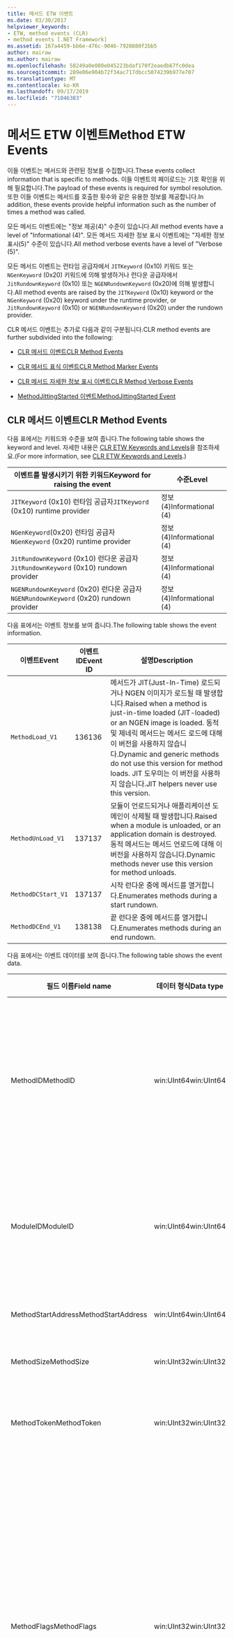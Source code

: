 ```yaml
---
title: 메서드 ETW 이벤트
ms.date: 03/30/2017
helpviewer_keywords:
- ETW, method events (CLR)
- method events [.NET Framework]
ms.assetid: 167a4459-bb6e-476c-9046-7920880f2bb5
author: mairaw
ms.author: mairaw
ms.openlocfilehash: 58249a0e080e045223bdaf170f2eaedb67fc0dea
ms.sourcegitcommit: 289e06e904b72f34ac717dbcc5074239b977e707
ms.translationtype: MT
ms.contentlocale: ko-KR
ms.lasthandoff: 09/17/2019
ms.locfileid: "71046383"
---
```

# <a name="method-etw-events"></a><span data-ttu-id="60c11-102">메서드 ETW 이벤트</span><span class="sxs-lookup"><span data-stu-id="60c11-102">Method ETW Events</span></span>

<a name="top"></a> <span data-ttu-id="60c11-103">이들 이벤트는 메서드와 관련된 정보를 수집합니다.</span><span class="sxs-lookup"><span data-stu-id="60c11-103">These events collect information that is specific to methods.</span></span> <span data-ttu-id="60c11-104">이들 이벤트의 페이로드는 기호 확인을 위해 필요합니다.</span><span class="sxs-lookup"><span data-stu-id="60c11-104">The payload of these events is required for symbol resolution.</span></span> <span data-ttu-id="60c11-105">또한 이들 이벤트는 메서드를 호출한 횟수와 같은 유용한 정보를 제공합니다.</span><span class="sxs-lookup"><span data-stu-id="60c11-105">In addition, these events provide helpful information such as the number of times a method was called.</span></span>

<span data-ttu-id="60c11-106">모든 메서드 이벤트에는 "정보 제공(4)" 수준이 있습니다.</span><span class="sxs-lookup"><span data-stu-id="60c11-106">All method events have a level of "Informational (4)".</span></span> <span data-ttu-id="60c11-107">모든 메서드 자세한 정보 표시 이벤트에는 "자세한 정보 표시(5)" 수준이 있습니다.</span><span class="sxs-lookup"><span data-stu-id="60c11-107">All method verbose events have a level of "Verbose (5)".</span></span>

<span data-ttu-id="60c11-108">모든 메서드 이벤트는 런타임 공급자에서 `JITKeyword` (0x10) 키워드 또는 `NGenKeyword` (0x20) 키워드에 의해 발생하거나 런다운 공급자에서 `JitRundownKeyword` (0x10) 또는 `NGENRundownKeyword` (0x20)에 의해 발생합니다.</span><span class="sxs-lookup"><span data-stu-id="60c11-108">All method events are raised by the `JITKeyword` (0x10) keyword or the `NGenKeyword` (0x20) keyword under the runtime provider, or `JitRundownKeyword` (0x10) or `NGENRundownKeyword` (0x20) under the rundown provider.</span></span>

<span data-ttu-id="60c11-109">CLR 메서드 이벤트는 추가로 다음과 같이 구분됩니다.</span><span class="sxs-lookup"><span data-stu-id="60c11-109">CLR method events are further subdivided into the following:</span></span>

- [<span data-ttu-id="60c11-110">CLR 메서드 이벤트</span><span class="sxs-lookup"><span data-stu-id="60c11-110">CLR Method Events</span></span>](#clr_method_events)

- [<span data-ttu-id="60c11-111">CLR 메서드 표식 이벤트</span><span class="sxs-lookup"><span data-stu-id="60c11-111">CLR Method Marker Events</span></span>](#clr_method_marker_events)

- [<span data-ttu-id="60c11-112">CLR 메서드 자세한 정보 표시 이벤트</span><span class="sxs-lookup"><span data-stu-id="60c11-112">CLR Method Verbose Events</span></span>](#clr_method_verbose_events)

- [<span data-ttu-id="60c11-113">MethodJittingStarted 이벤트</span><span class="sxs-lookup"><span data-stu-id="60c11-113">MethodJittingStarted Event</span></span>](#methodjittingstarted_event)

<a name="clr_method_events"></a>

## <a name="clr-method-events"></a><span data-ttu-id="60c11-114">CLR 메서드 이벤트</span><span class="sxs-lookup"><span data-stu-id="60c11-114">CLR Method Events</span></span>

<span data-ttu-id="60c11-115">다음 표에서는 키워드와 수준을 보여 줍니다.</span><span class="sxs-lookup"><span data-stu-id="60c11-115">The following table shows the keyword and level.</span></span> <span data-ttu-id="60c11-116">자세한 내용은 [CLR ETW Keywords and Levels](clr-etw-keywords-and-levels.md)을 참조하세요.</span><span class="sxs-lookup"><span data-stu-id="60c11-116">(For more information, see [CLR ETW Keywords and Levels](clr-etw-keywords-and-levels.md).)</span></span>

|<span data-ttu-id="60c11-117">이벤트를 발생시키기 위한 키워드</span><span class="sxs-lookup"><span data-stu-id="60c11-117">Keyword for raising the event</span></span>|<span data-ttu-id="60c11-118">수준</span><span class="sxs-lookup"><span data-stu-id="60c11-118">Level</span></span>|
|-----------------------------------|-----------|
|<span data-ttu-id="60c11-119">`JITKeyword` (0x10) 런타임 공급자</span><span class="sxs-lookup"><span data-stu-id="60c11-119">`JITKeyword` (0x10) runtime provider</span></span>|<span data-ttu-id="60c11-120">정보(4)</span><span class="sxs-lookup"><span data-stu-id="60c11-120">Informational (4)</span></span>|
|<span data-ttu-id="60c11-121">`NGenKeyword`(0x20) 런타임 공급자</span><span class="sxs-lookup"><span data-stu-id="60c11-121">`NGenKeyword` (0x20) runtime provider</span></span>|<span data-ttu-id="60c11-122">정보(4)</span><span class="sxs-lookup"><span data-stu-id="60c11-122">Informational (4)</span></span>|
|<span data-ttu-id="60c11-123">`JitRundownKeyword` (0x10) 런다운 공급자</span><span class="sxs-lookup"><span data-stu-id="60c11-123">`JitRundownKeyword` (0x10) rundown provider</span></span>|<span data-ttu-id="60c11-124">정보(4)</span><span class="sxs-lookup"><span data-stu-id="60c11-124">Informational (4)</span></span>|
|<span data-ttu-id="60c11-125">`NGENRundownKeyword` (0x20) 런다운 공급자</span><span class="sxs-lookup"><span data-stu-id="60c11-125">`NGENRundownKeyword` (0x20) rundown provider</span></span>|<span data-ttu-id="60c11-126">정보(4)</span><span class="sxs-lookup"><span data-stu-id="60c11-126">Informational (4)</span></span>|

<span data-ttu-id="60c11-127">다음 표에서는 이벤트 정보를 보여 줍니다.</span><span class="sxs-lookup"><span data-stu-id="60c11-127">The following table shows the event information.</span></span>

|<span data-ttu-id="60c11-128">이벤트</span><span class="sxs-lookup"><span data-stu-id="60c11-128">Event</span></span>|<span data-ttu-id="60c11-129">이벤트 ID</span><span class="sxs-lookup"><span data-stu-id="60c11-129">Event ID</span></span>|<span data-ttu-id="60c11-130">설명</span><span class="sxs-lookup"><span data-stu-id="60c11-130">Description</span></span>|
|-----------|--------------|-----------------|
|`MethodLoad_V1`|<span data-ttu-id="60c11-131">136</span><span class="sxs-lookup"><span data-stu-id="60c11-131">136</span></span>|<span data-ttu-id="60c11-132">메서드가 JIT(Just-In-Time) 로드되거나 NGEN 이미지가 로드될 때 발생합니다.</span><span class="sxs-lookup"><span data-stu-id="60c11-132">Raised when a method is just-in-time loaded (JIT-loaded) or an NGEN image is loaded.</span></span> <span data-ttu-id="60c11-133">동적 및 제네릭 메서드는 메서드 로드에 대해 이 버전을 사용하지 않습니다.</span><span class="sxs-lookup"><span data-stu-id="60c11-133">Dynamic and generic methods do not use this version for method loads.</span></span> <span data-ttu-id="60c11-134">JIT 도우미는 이 버전을 사용하지 않습니다.</span><span class="sxs-lookup"><span data-stu-id="60c11-134">JIT helpers never use this version.</span></span>|
|`MethodUnLoad_V1`|<span data-ttu-id="60c11-135">137</span><span class="sxs-lookup"><span data-stu-id="60c11-135">137</span></span>|<span data-ttu-id="60c11-136">모듈이 언로드되거나 애플리케이션 도메인이 삭제될 때 발생합니다.</span><span class="sxs-lookup"><span data-stu-id="60c11-136">Raised when a module is unloaded, or an application domain is destroyed.</span></span> <span data-ttu-id="60c11-137">동적 메서드는 메서드 언로드에 대해 이 버전을 사용하지 않습니다.</span><span class="sxs-lookup"><span data-stu-id="60c11-137">Dynamic methods never use this version for method unloads.</span></span>|
|`MethodDCStart_V1`|<span data-ttu-id="60c11-138">137</span><span class="sxs-lookup"><span data-stu-id="60c11-138">137</span></span>|<span data-ttu-id="60c11-139">시작 런다운 중에 메서드를 열거합니다.</span><span class="sxs-lookup"><span data-stu-id="60c11-139">Enumerates methods during a start rundown.</span></span>|
|`MethodDCEnd_V1`|<span data-ttu-id="60c11-140">138</span><span class="sxs-lookup"><span data-stu-id="60c11-140">138</span></span>|<span data-ttu-id="60c11-141">끝 런다운 중에 메서드를 열거합니다.</span><span class="sxs-lookup"><span data-stu-id="60c11-141">Enumerates methods during an end rundown.</span></span>|

<span data-ttu-id="60c11-142">다음 표에서는 이벤트 데이터를 보여 줍니다.</span><span class="sxs-lookup"><span data-stu-id="60c11-142">The following table shows the event data.</span></span>

|<span data-ttu-id="60c11-143">필드 이름</span><span class="sxs-lookup"><span data-stu-id="60c11-143">Field name</span></span>|<span data-ttu-id="60c11-144">데이터 형식</span><span class="sxs-lookup"><span data-stu-id="60c11-144">Data type</span></span>|<span data-ttu-id="60c11-145">설명</span><span class="sxs-lookup"><span data-stu-id="60c11-145">Description</span></span>|
|----------------|---------------|-----------------|
|<span data-ttu-id="60c11-146">MethodID</span><span class="sxs-lookup"><span data-stu-id="60c11-146">MethodID</span></span>|<span data-ttu-id="60c11-147">win:UInt64</span><span class="sxs-lookup"><span data-stu-id="60c11-147">win:UInt64</span></span>|<span data-ttu-id="60c11-148">메서드의 고유 식별자입니다.</span><span class="sxs-lookup"><span data-stu-id="60c11-148">Unique identifier of a method.</span></span> <span data-ttu-id="60c11-149">JIT 도우미 메서드에 대한 이 필드는 메서드의 시작 주소로 설정됩니다.</span><span class="sxs-lookup"><span data-stu-id="60c11-149">For JIT helper methods, this is set to the start address of the method.</span></span>|
|<span data-ttu-id="60c11-150">ModuleID</span><span class="sxs-lookup"><span data-stu-id="60c11-150">ModuleID</span></span>|<span data-ttu-id="60c11-151">win:UInt64</span><span class="sxs-lookup"><span data-stu-id="60c11-151">win:UInt64</span></span>|<span data-ttu-id="60c11-152">이 메서드가 속한 모듈의 식별자입니다(JIT 도우미의 경우 0).</span><span class="sxs-lookup"><span data-stu-id="60c11-152">Identifier of the module to which this method belongs (0 for JIT helpers).</span></span>|
|<span data-ttu-id="60c11-153">MethodStartAddress</span><span class="sxs-lookup"><span data-stu-id="60c11-153">MethodStartAddress</span></span>|<span data-ttu-id="60c11-154">win:UInt64</span><span class="sxs-lookup"><span data-stu-id="60c11-154">win:UInt64</span></span>|<span data-ttu-id="60c11-155">메서드의 시작 주소입니다.</span><span class="sxs-lookup"><span data-stu-id="60c11-155">Start address of the method.</span></span>|
|<span data-ttu-id="60c11-156">MethodSize</span><span class="sxs-lookup"><span data-stu-id="60c11-156">MethodSize</span></span>|<span data-ttu-id="60c11-157">win:UInt32</span><span class="sxs-lookup"><span data-stu-id="60c11-157">win:UInt32</span></span>|<span data-ttu-id="60c11-158">메서드의 크기입니다.</span><span class="sxs-lookup"><span data-stu-id="60c11-158">Size of the method.</span></span>|
|<span data-ttu-id="60c11-159">MethodToken</span><span class="sxs-lookup"><span data-stu-id="60c11-159">MethodToken</span></span>|<span data-ttu-id="60c11-160">win:UInt32</span><span class="sxs-lookup"><span data-stu-id="60c11-160">win:UInt32</span></span>|<span data-ttu-id="60c11-161">동적 메서드 및 JIT 도우미의 경우 0입니다.</span><span class="sxs-lookup"><span data-stu-id="60c11-161">0 for dynamic methods and JIT helpers.</span></span>|
|<span data-ttu-id="60c11-162">MethodFlags</span><span class="sxs-lookup"><span data-stu-id="60c11-162">MethodFlags</span></span>|<span data-ttu-id="60c11-163">win:UInt32</span><span class="sxs-lookup"><span data-stu-id="60c11-163">win:UInt32</span></span>|<span data-ttu-id="60c11-164">0x1: 동적 메서드입니다.</span><span class="sxs-lookup"><span data-stu-id="60c11-164">0x1: Dynamic method.</span></span><br /><br /> <span data-ttu-id="60c11-165">0x2: 제네릭 메서드입니다.</span><span class="sxs-lookup"><span data-stu-id="60c11-165">0x2: Generic method.</span></span><br /><br /> <span data-ttu-id="60c11-166">0x4: JIT 컴파일된 코드 메서드 (그렇지 않은 경우 NGEN 네이티브 이미지 코드).</span><span class="sxs-lookup"><span data-stu-id="60c11-166">0x4: JIT-compiled code method (otherwise NGEN native image code).</span></span><br /><br /> <span data-ttu-id="60c11-167">0x8: 도우미 메서드입니다.</span><span class="sxs-lookup"><span data-stu-id="60c11-167">0x8: Helper method.</span></span>|
|<span data-ttu-id="60c11-168">ClrInstanceID</span><span class="sxs-lookup"><span data-stu-id="60c11-168">ClrInstanceID</span></span>|<span data-ttu-id="60c11-169">win:UInt16</span><span class="sxs-lookup"><span data-stu-id="60c11-169">win:UInt16</span></span>|<span data-ttu-id="60c11-170">CLR 또는 CoreCLR 인스턴스에 대한 고유 ID입니다.</span><span class="sxs-lookup"><span data-stu-id="60c11-170">Unique ID for the instance of CLR or CoreCLR.</span></span>|

[<span data-ttu-id="60c11-171">맨 위로 이동</span><span class="sxs-lookup"><span data-stu-id="60c11-171">Back to top</span></span>](#top)

<a name="clr_method_marker_events"></a>

## <a name="clr-method-marker-events"></a><span data-ttu-id="60c11-172">CLR 메서드 표식 이벤트</span><span class="sxs-lookup"><span data-stu-id="60c11-172">CLR Method Marker Events</span></span>

<span data-ttu-id="60c11-173">이들 이벤트는 런다운 공급자에서만 발생하고</span><span class="sxs-lookup"><span data-stu-id="60c11-173">These events are raised only under the rundown provider.</span></span> <span data-ttu-id="60c11-174">시작 또는 끝 런다운 중에 메서드 열거형의 끝을 나타냅니다.</span><span class="sxs-lookup"><span data-stu-id="60c11-174">They signify the end of method enumeration during a start or end rundown.</span></span> <span data-ttu-id="60c11-175">즉, 이들 이벤트는 `NGENRundownKeyword`, `JitRundownKeyword`, `LoaderRundownKeyword`또는 `AppDomainResourceManagementRundownKeyword` 키워드가 사용될 때 발생합니다.</span><span class="sxs-lookup"><span data-stu-id="60c11-175">(That is, they are raised when the `NGENRundownKeyword`, `JitRundownKeyword`, `LoaderRundownKeyword`, or `AppDomainResourceManagementRundownKeyword` keyword is enabled.)</span></span>

<span data-ttu-id="60c11-176">다음 표에서는 키워드와 수준을 보여 줍니다.</span><span class="sxs-lookup"><span data-stu-id="60c11-176">The following table shows the keyword and level.</span></span>

|<span data-ttu-id="60c11-177">이벤트를 발생시키기 위한 키워드</span><span class="sxs-lookup"><span data-stu-id="60c11-177">Keyword for raising the event</span></span>|<span data-ttu-id="60c11-178">수준</span><span class="sxs-lookup"><span data-stu-id="60c11-178">Level</span></span>|
|-----------------------------------|-----------|
|<span data-ttu-id="60c11-179">`AppDomainResourceManagementRundownKeyword` (0x800) 런다운 공급자</span><span class="sxs-lookup"><span data-stu-id="60c11-179">`AppDomainResourceManagementRundownKeyword` (0x800) rundown provider</span></span>|<span data-ttu-id="60c11-180">정보(4)</span><span class="sxs-lookup"><span data-stu-id="60c11-180">Informational (4)</span></span>|
|<span data-ttu-id="60c11-181">`JitRundownKeyword` (0x10) 런다운 공급자</span><span class="sxs-lookup"><span data-stu-id="60c11-181">`JitRundownKeyword` (0x10) rundown provider</span></span>|<span data-ttu-id="60c11-182">정보(4)</span><span class="sxs-lookup"><span data-stu-id="60c11-182">Informational (4)</span></span>|
|<span data-ttu-id="60c11-183">`NGENRundownKeyword` (0x20) 런다운 공급자</span><span class="sxs-lookup"><span data-stu-id="60c11-183">`NGENRundownKeyword` (0x20) rundown provider</span></span>|<span data-ttu-id="60c11-184">정보(4)</span><span class="sxs-lookup"><span data-stu-id="60c11-184">Informational (4)</span></span>|

<span data-ttu-id="60c11-185">다음 표에서는 이벤트 정보를 보여 줍니다.</span><span class="sxs-lookup"><span data-stu-id="60c11-185">The following table shows the event information.</span></span>

|<span data-ttu-id="60c11-186">이벤트</span><span class="sxs-lookup"><span data-stu-id="60c11-186">Event</span></span>|<span data-ttu-id="60c11-187">이벤트 ID</span><span class="sxs-lookup"><span data-stu-id="60c11-187">Event ID</span></span>|<span data-ttu-id="60c11-188">설명</span><span class="sxs-lookup"><span data-stu-id="60c11-188">Description</span></span>|
|-----------|--------------|----------------|
|`DCStartInit_V1`|<span data-ttu-id="60c11-189">147</span><span class="sxs-lookup"><span data-stu-id="60c11-189">147</span></span>|<span data-ttu-id="60c11-190">시작 런다운 중에 열거가 시작하기 전에 전송됩니다.</span><span class="sxs-lookup"><span data-stu-id="60c11-190">Sent before the start of the enumeration during a start rundown.</span></span>|
|`DCStartComplete_V1`|<span data-ttu-id="60c11-191">145</span><span class="sxs-lookup"><span data-stu-id="60c11-191">145</span></span>|<span data-ttu-id="60c11-192">시작 런다운 중에 열거가 끝날 때 전송됩니다.</span><span class="sxs-lookup"><span data-stu-id="60c11-192">Sent at the end of the enumeration during a start rundown.</span></span>|
|`DCEndInit_V1`|<span data-ttu-id="60c11-193">148</span><span class="sxs-lookup"><span data-stu-id="60c11-193">148</span></span>|<span data-ttu-id="60c11-194">끝 런다운 중에 열거가 시작하기 전에 전송됩니다.</span><span class="sxs-lookup"><span data-stu-id="60c11-194">Sent before the start of the enumeration during an end rundown.</span></span>|
|`DCEndComplete_V1`|<span data-ttu-id="60c11-195">146</span><span class="sxs-lookup"><span data-stu-id="60c11-195">146</span></span>|<span data-ttu-id="60c11-196">끝 런다운 중에 열거가 끝날 때 전송됩니다.</span><span class="sxs-lookup"><span data-stu-id="60c11-196">Sent at the end of the enumeration during an end rundown.</span></span>|

<span data-ttu-id="60c11-197">다음 표에서는 이벤트 데이터를 보여 줍니다.</span><span class="sxs-lookup"><span data-stu-id="60c11-197">The following table shows the event data.</span></span>

|<span data-ttu-id="60c11-198">필드 이름</span><span class="sxs-lookup"><span data-stu-id="60c11-198">Field name</span></span>|<span data-ttu-id="60c11-199">데이터 형식</span><span class="sxs-lookup"><span data-stu-id="60c11-199">Data type</span></span>|<span data-ttu-id="60c11-200">설명</span><span class="sxs-lookup"><span data-stu-id="60c11-200">Description</span></span>|
|----------------|---------------|-----------------|
|<span data-ttu-id="60c11-201">ClrInstanceID</span><span class="sxs-lookup"><span data-stu-id="60c11-201">ClrInstanceID</span></span>|<span data-ttu-id="60c11-202">win:UInt16</span><span class="sxs-lookup"><span data-stu-id="60c11-202">win:UInt16</span></span>|<span data-ttu-id="60c11-203">CLR 또는 CoreCLR 인스턴스에 대한 고유 ID입니다.</span><span class="sxs-lookup"><span data-stu-id="60c11-203">Unique ID for the instance of CLR or CoreCLR.</span></span>|

[<span data-ttu-id="60c11-204">맨 위로 이동</span><span class="sxs-lookup"><span data-stu-id="60c11-204">Back to top</span></span>](#top)

<a name="clr_method_verbose_events"></a>

## <a name="clr-method-verbose-events"></a><span data-ttu-id="60c11-205">CLR 메서드 자세한 정보 표시 이벤트</span><span class="sxs-lookup"><span data-stu-id="60c11-205">CLR Method Verbose Events</span></span>

<span data-ttu-id="60c11-206">다음 표에서는 키워드와 수준을 보여 줍니다.</span><span class="sxs-lookup"><span data-stu-id="60c11-206">The following table shows the keyword and level.</span></span>

|<span data-ttu-id="60c11-207">이벤트를 발생시키기 위한 키워드</span><span class="sxs-lookup"><span data-stu-id="60c11-207">Keyword for raising the event</span></span>|<span data-ttu-id="60c11-208">수준</span><span class="sxs-lookup"><span data-stu-id="60c11-208">Level</span></span>|
|-----------------------------------|-----------|
|<span data-ttu-id="60c11-209">`JITKeyword`(0x10) 런타임 공급자</span><span class="sxs-lookup"><span data-stu-id="60c11-209">`JITKeyword` (0x10) runtime provider</span></span>|<span data-ttu-id="60c11-210">자세한 정보 표시(5)</span><span class="sxs-lookup"><span data-stu-id="60c11-210">Verbose (5)</span></span>|
|<span data-ttu-id="60c11-211">`NGenKeyword` (0x20) 런타임 공급자</span><span class="sxs-lookup"><span data-stu-id="60c11-211">`NGenKeyword` (0x20) runtime provider</span></span>|<span data-ttu-id="60c11-212">자세한 정보 표시(5)</span><span class="sxs-lookup"><span data-stu-id="60c11-212">Verbose (5)</span></span>|
|<span data-ttu-id="60c11-213">`JitRundownKeyword`(0x10) 런다운 공급자</span><span class="sxs-lookup"><span data-stu-id="60c11-213">`JitRundownKeyword` (0x10) rundown provider</span></span>|<span data-ttu-id="60c11-214">자세한 정보 표시(5)</span><span class="sxs-lookup"><span data-stu-id="60c11-214">Verbose (5)</span></span>|
|<span data-ttu-id="60c11-215">`NGENRundownKeyword`(0x20) 런다운 공급자</span><span class="sxs-lookup"><span data-stu-id="60c11-215">`NGENRundownKeyword` (0x20) rundown provider</span></span>|<span data-ttu-id="60c11-216">자세한 정보 표시(5)</span><span class="sxs-lookup"><span data-stu-id="60c11-216">Verbose (5)</span></span>|

<span data-ttu-id="60c11-217">다음 표에서는 이벤트 정보를 보여 줍니다.</span><span class="sxs-lookup"><span data-stu-id="60c11-217">The following table shows the event information.</span></span>

|<span data-ttu-id="60c11-218">이벤트</span><span class="sxs-lookup"><span data-stu-id="60c11-218">Event</span></span>|<span data-ttu-id="60c11-219">이벤트 ID</span><span class="sxs-lookup"><span data-stu-id="60c11-219">Event ID</span></span>|<span data-ttu-id="60c11-220">설명</span><span class="sxs-lookup"><span data-stu-id="60c11-220">Description</span></span>|
|-----------|--------------|-----------------|
|`MethodLoadVerbose_V1`|<span data-ttu-id="60c11-221">143</span><span class="sxs-lookup"><span data-stu-id="60c11-221">143</span></span>|<span data-ttu-id="60c11-222">메서드가 JIT 로드되거나 NGEN 이미지가 로드될 때 발생합니다.</span><span class="sxs-lookup"><span data-stu-id="60c11-222">Raised when a method is JIT-loaded or an NGEN image is loaded.</span></span> <span data-ttu-id="60c11-223">동적 및 제네릭 메서드는 항상 메서드 로드에 대해 이 버전을 사용합니다.</span><span class="sxs-lookup"><span data-stu-id="60c11-223">Dynamic and generic methods always use this version for method loads.</span></span> <span data-ttu-id="60c11-224">JIT 도우미는 항상 이 버전을 사용합니다.</span><span class="sxs-lookup"><span data-stu-id="60c11-224">JIT helpers always use this version.</span></span>|
|`MethodUnLoadVerbose_V1`|<span data-ttu-id="60c11-225">144</span><span class="sxs-lookup"><span data-stu-id="60c11-225">144</span></span>|<span data-ttu-id="60c11-226">동적 메서드가 삭제되거나, 모듈이 언로드되거나, 애플리케이션 도메인이 삭제될 때 발생합니다.</span><span class="sxs-lookup"><span data-stu-id="60c11-226">Raised when a dynamic method is destroyed, a module is unloaded, or an application domain is destroyed.</span></span> <span data-ttu-id="60c11-227">동적 메서드는 항상 메서드 언로드에 대해 이 버전을 사용합니다.</span><span class="sxs-lookup"><span data-stu-id="60c11-227">Dynamic methods always use this version for method unloads.</span></span>|
|`MethodDCStartVerbose_V1`|<span data-ttu-id="60c11-228">141</span><span class="sxs-lookup"><span data-stu-id="60c11-228">141</span></span>|<span data-ttu-id="60c11-229">시작 런다운 중에 메서드를 열거합니다.</span><span class="sxs-lookup"><span data-stu-id="60c11-229">Enumerates methods during a start rundown.</span></span>|
|`MethodDCEndVerbose_V1`|<span data-ttu-id="60c11-230">142</span><span class="sxs-lookup"><span data-stu-id="60c11-230">142</span></span>|<span data-ttu-id="60c11-231">끝 런다운 중에 메서드를 열거합니다.</span><span class="sxs-lookup"><span data-stu-id="60c11-231">Enumerates methods during an end rundown.</span></span>|

<span data-ttu-id="60c11-232">다음 표에서는 이벤트 데이터를 보여 줍니다.</span><span class="sxs-lookup"><span data-stu-id="60c11-232">The following table shows the event data.</span></span>

|<span data-ttu-id="60c11-233">필드 이름</span><span class="sxs-lookup"><span data-stu-id="60c11-233">Field name</span></span>|<span data-ttu-id="60c11-234">데이터 형식</span><span class="sxs-lookup"><span data-stu-id="60c11-234">Data type</span></span>|<span data-ttu-id="60c11-235">설명</span><span class="sxs-lookup"><span data-stu-id="60c11-235">Description</span></span>|
|----------------|---------------|-----------------|
|<span data-ttu-id="60c11-236">MethodID</span><span class="sxs-lookup"><span data-stu-id="60c11-236">MethodID</span></span>|<span data-ttu-id="60c11-237">win:UInt64</span><span class="sxs-lookup"><span data-stu-id="60c11-237">win:UInt64</span></span>|<span data-ttu-id="60c11-238">메서드의 고유 식별자입니다.</span><span class="sxs-lookup"><span data-stu-id="60c11-238">Unique identifier of the method.</span></span> <span data-ttu-id="60c11-239">JIT 도우미 메서드의 경우 메서드의 시작 주소로 설정합니다.</span><span class="sxs-lookup"><span data-stu-id="60c11-239">For JIT helper methods, set to the start address of the method.</span></span>|
|<span data-ttu-id="60c11-240">ModuleID</span><span class="sxs-lookup"><span data-stu-id="60c11-240">ModuleID</span></span>|<span data-ttu-id="60c11-241">win:UInt64</span><span class="sxs-lookup"><span data-stu-id="60c11-241">win:UInt64</span></span>|<span data-ttu-id="60c11-242">이 메서드가 속한 모듈의 식별자입니다(JIT 도우미의 경우 0).</span><span class="sxs-lookup"><span data-stu-id="60c11-242">Identifier of the module to which this method belongs (0 for JIT helpers).</span></span>|
|<span data-ttu-id="60c11-243">MethodStartAddress</span><span class="sxs-lookup"><span data-stu-id="60c11-243">MethodStartAddress</span></span>|<span data-ttu-id="60c11-244">win:UInt64</span><span class="sxs-lookup"><span data-stu-id="60c11-244">win:UInt64</span></span>|<span data-ttu-id="60c11-245">시작 주소입니다.</span><span class="sxs-lookup"><span data-stu-id="60c11-245">Start address.</span></span>|
|<span data-ttu-id="60c11-246">MethodSize</span><span class="sxs-lookup"><span data-stu-id="60c11-246">MethodSize</span></span>|<span data-ttu-id="60c11-247">win:UInt32</span><span class="sxs-lookup"><span data-stu-id="60c11-247">win:UInt32</span></span>|<span data-ttu-id="60c11-248">메서드 길이입니다.</span><span class="sxs-lookup"><span data-stu-id="60c11-248">Method length.</span></span>|
|<span data-ttu-id="60c11-249">MethodToken</span><span class="sxs-lookup"><span data-stu-id="60c11-249">MethodToken</span></span>|<span data-ttu-id="60c11-250">win:UInt32</span><span class="sxs-lookup"><span data-stu-id="60c11-250">win:UInt32</span></span>|<span data-ttu-id="60c11-251">동적 메서드 및 JIT 도우미의 경우 0입니다.</span><span class="sxs-lookup"><span data-stu-id="60c11-251">0 for dynamic methods and JIT helpers.</span></span>|
|<span data-ttu-id="60c11-252">MethodFlags</span><span class="sxs-lookup"><span data-stu-id="60c11-252">MethodFlags</span></span>|<span data-ttu-id="60c11-253">win:UInt32</span><span class="sxs-lookup"><span data-stu-id="60c11-253">win:UInt32</span></span>|<span data-ttu-id="60c11-254">0x1: 동적 메서드입니다.</span><span class="sxs-lookup"><span data-stu-id="60c11-254">0x1: Dynamic method.</span></span><br /><br /> <span data-ttu-id="60c11-255">0x2: 제네릭 메서드입니다.</span><span class="sxs-lookup"><span data-stu-id="60c11-255">0x2: Generic method.</span></span><br /><br /> <span data-ttu-id="60c11-256">0x4: JIT 컴파일된 메서드 (그렇지 않은 경우 Ngen.exe에서 생성 됨)</span><span class="sxs-lookup"><span data-stu-id="60c11-256">0x4: JIT-compiled method (otherwise, generated by NGen.exe)</span></span><br /><br /> <span data-ttu-id="60c11-257">0x8: 도우미 메서드입니다.</span><span class="sxs-lookup"><span data-stu-id="60c11-257">0x8: Helper method.</span></span>|
|<span data-ttu-id="60c11-258">MethodNameSpace</span><span class="sxs-lookup"><span data-stu-id="60c11-258">MethodNameSpace</span></span>|<span data-ttu-id="60c11-259">win:UnicodeString</span><span class="sxs-lookup"><span data-stu-id="60c11-259">win:UnicodeString</span></span>|<span data-ttu-id="60c11-260">메서드와 연결된 전체 네임스페이스 이름입니다.</span><span class="sxs-lookup"><span data-stu-id="60c11-260">Full namespace name associated with the method.</span></span>|
|<span data-ttu-id="60c11-261">MethodName</span><span class="sxs-lookup"><span data-stu-id="60c11-261">MethodName</span></span>|<span data-ttu-id="60c11-262">win:UnicodeString</span><span class="sxs-lookup"><span data-stu-id="60c11-262">win:UnicodeString</span></span>|<span data-ttu-id="60c11-263">메서드와 연결된 전체 클래스 이름입니다.</span><span class="sxs-lookup"><span data-stu-id="60c11-263">Full class name associated with the method.</span></span>|
|<span data-ttu-id="60c11-264">MethodSignature</span><span class="sxs-lookup"><span data-stu-id="60c11-264">MethodSignature</span></span>|<span data-ttu-id="60c11-265">win:UnicodeString</span><span class="sxs-lookup"><span data-stu-id="60c11-265">win:UnicodeString</span></span>|<span data-ttu-id="60c11-266">메서드의 서명입니다(쉼표로 구분된 형식 이름 목록).</span><span class="sxs-lookup"><span data-stu-id="60c11-266">Signature of the method (comma-separated list of type names).</span></span>|
|<span data-ttu-id="60c11-267">ClrInstanceID</span><span class="sxs-lookup"><span data-stu-id="60c11-267">ClrInstanceID</span></span>|<span data-ttu-id="60c11-268">win:UInt16</span><span class="sxs-lookup"><span data-stu-id="60c11-268">win:UInt16</span></span>|<span data-ttu-id="60c11-269">CLR 또는 CoreCLR 인스턴스에 대한 고유 ID입니다.</span><span class="sxs-lookup"><span data-stu-id="60c11-269">Unique ID for the instance of CLR or CoreCLR.</span></span>|

[<span data-ttu-id="60c11-270">맨 위로 이동</span><span class="sxs-lookup"><span data-stu-id="60c11-270">Back to top</span></span>](#top)

<a name="methodjittingstarted_event"></a>

## <a name="methodjittingstarted-event"></a><span data-ttu-id="60c11-271">MethodJittingStarted 이벤트</span><span class="sxs-lookup"><span data-stu-id="60c11-271">MethodJittingStarted Event</span></span>

<span data-ttu-id="60c11-272">다음 표에서는 키워드와 수준을 보여 줍니다.</span><span class="sxs-lookup"><span data-stu-id="60c11-272">The following table shows the keyword and level.</span></span>

|<span data-ttu-id="60c11-273">이벤트를 발생시키기 위한 키워드</span><span class="sxs-lookup"><span data-stu-id="60c11-273">Keyword for raising the event</span></span>|<span data-ttu-id="60c11-274">수준</span><span class="sxs-lookup"><span data-stu-id="60c11-274">Level</span></span>|
|-----------------------------------|-----------|
|<span data-ttu-id="60c11-275">`JITKeyword`(0x10) 런타임 공급자</span><span class="sxs-lookup"><span data-stu-id="60c11-275">`JITKeyword` (0x10) runtime provider</span></span>|<span data-ttu-id="60c11-276">자세한 정보 표시(5)</span><span class="sxs-lookup"><span data-stu-id="60c11-276">Verbose (5)</span></span>|
|<span data-ttu-id="60c11-277">`NGenKeyword` (0x20) 런타임 공급자</span><span class="sxs-lookup"><span data-stu-id="60c11-277">`NGenKeyword` (0x20) runtime provider</span></span>|<span data-ttu-id="60c11-278">자세한 정보 표시(5)</span><span class="sxs-lookup"><span data-stu-id="60c11-278">Verbose (5)</span></span>|
|<span data-ttu-id="60c11-279">`JitRundownKeyword`(0x10) 런다운 공급자</span><span class="sxs-lookup"><span data-stu-id="60c11-279">`JitRundownKeyword` (0x10) rundown provider</span></span>|<span data-ttu-id="60c11-280">자세한 정보 표시(5)</span><span class="sxs-lookup"><span data-stu-id="60c11-280">Verbose (5)</span></span>|
|<span data-ttu-id="60c11-281">`NGENRundownKeyword`(0x20) 런다운 공급자</span><span class="sxs-lookup"><span data-stu-id="60c11-281">`NGENRundownKeyword` (0x20) rundown provider</span></span>|<span data-ttu-id="60c11-282">자세한 정보 표시(5)</span><span class="sxs-lookup"><span data-stu-id="60c11-282">Verbose (5)</span></span>|

<span data-ttu-id="60c11-283">다음 표에서는 이벤트 정보를 보여 줍니다.</span><span class="sxs-lookup"><span data-stu-id="60c11-283">The following table shows the event information.</span></span>

|<span data-ttu-id="60c11-284">이벤트</span><span class="sxs-lookup"><span data-stu-id="60c11-284">Event</span></span>|<span data-ttu-id="60c11-285">이벤트 ID</span><span class="sxs-lookup"><span data-stu-id="60c11-285">Event ID</span></span>|<span data-ttu-id="60c11-286">설명</span><span class="sxs-lookup"><span data-stu-id="60c11-286">Description</span></span>|
|-----------|--------------|-----------------|
|`MethodJittingStarted`|<span data-ttu-id="60c11-287">145</span><span class="sxs-lookup"><span data-stu-id="60c11-287">145</span></span>|<span data-ttu-id="60c11-288">메서드가 JIT로 컴파일되는 동안 발생합니다.</span><span class="sxs-lookup"><span data-stu-id="60c11-288">Raised when a method is being JIT-compiled.</span></span>|

<span data-ttu-id="60c11-289">다음 표에서는 이벤트 데이터를 보여 줍니다.</span><span class="sxs-lookup"><span data-stu-id="60c11-289">The following table shows the event data.</span></span>

|<span data-ttu-id="60c11-290">필드 이름</span><span class="sxs-lookup"><span data-stu-id="60c11-290">Field name</span></span>|<span data-ttu-id="60c11-291">데이터 형식</span><span class="sxs-lookup"><span data-stu-id="60c11-291">Data type</span></span>|<span data-ttu-id="60c11-292">설명</span><span class="sxs-lookup"><span data-stu-id="60c11-292">Description</span></span>|
|----------------|---------------|-----------------|
|<span data-ttu-id="60c11-293">MethodID</span><span class="sxs-lookup"><span data-stu-id="60c11-293">MethodID</span></span>|<span data-ttu-id="60c11-294">win:UInt64</span><span class="sxs-lookup"><span data-stu-id="60c11-294">win:UInt64</span></span>|<span data-ttu-id="60c11-295">메서드의 고유 식별자입니다.</span><span class="sxs-lookup"><span data-stu-id="60c11-295">Unique identifier of the method.</span></span>|
|<span data-ttu-id="60c11-296">ModuleID</span><span class="sxs-lookup"><span data-stu-id="60c11-296">ModuleID</span></span>|<span data-ttu-id="60c11-297">win:UInt64</span><span class="sxs-lookup"><span data-stu-id="60c11-297">win:UInt64</span></span>|<span data-ttu-id="60c11-298">이 메서드가 속한 모듈의 식별자입니다.</span><span class="sxs-lookup"><span data-stu-id="60c11-298">Identifier of the module to which this method belongs.</span></span>|
|<span data-ttu-id="60c11-299">MethodToken</span><span class="sxs-lookup"><span data-stu-id="60c11-299">MethodToken</span></span>|<span data-ttu-id="60c11-300">win:UInt32</span><span class="sxs-lookup"><span data-stu-id="60c11-300">win:UInt32</span></span>|<span data-ttu-id="60c11-301">동적 메서드 및 JIT 도우미의 경우 0입니다.</span><span class="sxs-lookup"><span data-stu-id="60c11-301">0 for dynamic methods and JIT helpers.</span></span>|
|<span data-ttu-id="60c11-302">MethodILSize</span><span class="sxs-lookup"><span data-stu-id="60c11-302">MethodILSize</span></span>|<span data-ttu-id="60c11-303">win:UInt32</span><span class="sxs-lookup"><span data-stu-id="60c11-303">win:UInt32</span></span>|<span data-ttu-id="60c11-304">JIT로 컴파일되는 메서드에 대한 MSIL(Microsoft Intermediate Language)의 크기입니다.</span><span class="sxs-lookup"><span data-stu-id="60c11-304">The size of the Microsoft intermediate language (MSIL) for the method that is being JIT-compiled.</span></span>|
|<span data-ttu-id="60c11-305">MethodNameSpace</span><span class="sxs-lookup"><span data-stu-id="60c11-305">MethodNameSpace</span></span>|<span data-ttu-id="60c11-306">win:UnicodeString</span><span class="sxs-lookup"><span data-stu-id="60c11-306">win:UnicodeString</span></span>|<span data-ttu-id="60c11-307">메서드와 연결된 전체 클래스 이름입니다.</span><span class="sxs-lookup"><span data-stu-id="60c11-307">Full class name associated with the method.</span></span>|
|<span data-ttu-id="60c11-308">MethodName</span><span class="sxs-lookup"><span data-stu-id="60c11-308">MethodName</span></span>|<span data-ttu-id="60c11-309">win:UnicodeString</span><span class="sxs-lookup"><span data-stu-id="60c11-309">win:UnicodeString</span></span>|<span data-ttu-id="60c11-310">메서드의 이름입니다.</span><span class="sxs-lookup"><span data-stu-id="60c11-310">Name of the method.</span></span>|
|<span data-ttu-id="60c11-311">MethodSignature</span><span class="sxs-lookup"><span data-stu-id="60c11-311">MethodSignature</span></span>|<span data-ttu-id="60c11-312">win:UnicodeString</span><span class="sxs-lookup"><span data-stu-id="60c11-312">win:UnicodeString</span></span>|<span data-ttu-id="60c11-313">메서드의 서명입니다(쉼표로 구분된 형식 이름 목록).</span><span class="sxs-lookup"><span data-stu-id="60c11-313">Signature of the method (comma-separated list of type names).</span></span>|
|<span data-ttu-id="60c11-314">ClrInstanceID</span><span class="sxs-lookup"><span data-stu-id="60c11-314">ClrInstanceID</span></span>|<span data-ttu-id="60c11-315">win:UInt16</span><span class="sxs-lookup"><span data-stu-id="60c11-315">win:UInt16</span></span>|<span data-ttu-id="60c11-316">CLR 또는 CoreCLR 인스턴스에 대한 고유 ID입니다.</span><span class="sxs-lookup"><span data-stu-id="60c11-316">Unique ID for the instance of CLR or CoreCLR.</span></span>|

## <a name="see-also"></a><span data-ttu-id="60c11-317">참고자료</span><span class="sxs-lookup"><span data-stu-id="60c11-317">See also</span></span>

- [<span data-ttu-id="60c11-318">CLR ETW 이벤트</span><span class="sxs-lookup"><span data-stu-id="60c11-318">CLR ETW Events</span></span>](clr-etw-events.md)
